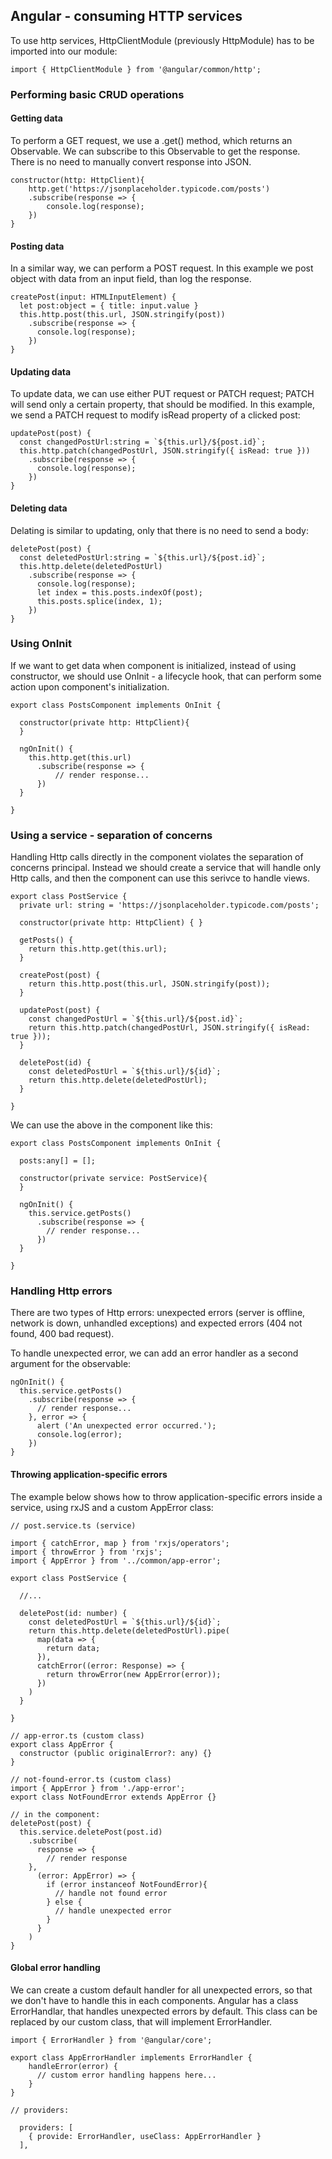 ## Angular - consuming HTTP services

To use http services, HttpClientModule (previously HttpModule) has to be imported into our module:

    import { HttpClientModule } from '@angular/common/http';

### Performing basic CRUD operations

#### Getting data

To perform a GET request, we use a .get() method, which returns an Observable. We can subscribe to this Observable to get the response. There is no need to manually convert response into JSON.

    constructor(http: HttpClient){
        http.get('https://jsonplaceholder.typicode.com/posts')
        .subscribe(response => {
            console.log(response);
        })
    }

#### Posting data

In a similar way, we can perform a POST request. In this example we post object with data from an input field, than log the response.

    createPost(input: HTMLInputElement) {
      let post:object = { title: input.value }
      this.http.post(this.url, JSON.stringify(post))
        .subscribe(response => {
          console.log(response);
        })
    }

#### Updating data

To update data, we can use either PUT request or PATCH request; PATCH will send only a certain property, that should be modified. In this example, we send a PATCH request to modify isRead property of a clicked post:

    updatePost(post) {
      const changedPostUrl:string = `${this.url}/${post.id}`;
      this.http.patch(changedPostUrl, JSON.stringify({ isRead: true }))
        .subscribe(response => {
          console.log(response);
        })
    }

#### Deleting data

Delating is similar to updating, only that there is no need to send a body:

    deletePost(post) {
      const deletedPostUrl:string = `${this.url}/${post.id}`;
      this.http.delete(deletedPostUrl)
        .subscribe(response => {
          console.log(response);
          let index = this.posts.indexOf(post);
          this.posts.splice(index, 1);
        })
    }

### Using OnInit

If we want to get data when component is initialized, instead of using constructor, we should use OnInit - a lifecycle hook, that can perform some action upon component's initialization.

    export class PostsComponent implements OnInit {

      constructor(private http: HttpClient){
      }

      ngOnInit() {
        this.http.get(this.url)
          .subscribe(response => {
              // render response...
          })
      }

    }

### Using a service - separation of concerns

Handling Http calls directly in the component violates the separation of concerns principal. Instead we should create a service that will handle only Http calls, and then the component can use this serivce to handle views.

    export class PostService {
      private url: string = 'https://jsonplaceholder.typicode.com/posts';

      constructor(private http: HttpClient) { }

      getPosts() {
        return this.http.get(this.url);
      }

      createPost(post) {
        return this.http.post(this.url, JSON.stringify(post));
      }

      updatePost(post) {
        const changedPostUrl = `${this.url}/${post.id}`;
        return this.http.patch(changedPostUrl, JSON.stringify({ isRead: true }));
      }

      deletePost(id) {
        const deletedPostUrl = `${this.url}/${id}`;
        return this.http.delete(deletedPostUrl);
      }

    }

We can use the above in the component like this:

    export class PostsComponent implements OnInit {

      posts:any[] = [];

      constructor(private service: PostService){
      }

      ngOnInit() {
        this.service.getPosts()
          .subscribe(response => {
            // render response...
          })
      }

    }

### Handling Http errors

There are two types of Http errors: unexpected errors (server is offline, network is down, unhandled exceptions) and expected errors (404 not found, 400 bad request).

To handle unexpected error, we can add an error handler as a second argument for the observable:

    ngOnInit() {
      this.service.getPosts()
        .subscribe(response => {
          // render response...
        }, error => {
          alert ('An unexpected error occurred.');
          console.log(error);
        })
    }

#### Throwing application-specific errors

The example below shows how to throw application-specific errors inside a service, using rxJS and a custom AppError class:

    // post.service.ts (service)

    import { catchError, map } from 'rxjs/operators';
    import { throwError } from 'rxjs';
    import { AppError } from '../common/app-error';

    export class PostService {

      //...

      deletePost(id: number) {
        const deletedPostUrl = `${this.url}/${id}`;
        return this.http.delete(deletedPostUrl).pipe(
          map(data => {
            return data;
          }),
          catchError((error: Response) => {
            return throwError(new AppError(error));
          })
        )
      }

    }

    // app-error.ts (custom class)
    export class AppError {
      constructor (public originalError?: any) {}
    }

    // not-found-error.ts (custom class)
    import { AppError } from './app-error';
    export class NotFoundError extends AppError {}

    // in the component:
    deletePost(post) {
      this.service.deletePost(post.id)
        .subscribe(
          response => {
            // render response
        }, 
          (error: AppError) => {
            if (error instanceof NotFoundError){
              // handle not found error
            } else {
              // handle unexpected error
            }
          }
        )
    }

#### Global error handling

We can create a custom default handler for all unexpected errors, so that we don't have to handle this in each components. Angular has a class ErrorHandlar, that handles unexpected errors by default. This class can be replaced by our custom class, that will implement ErrorHandler.

    import { ErrorHandler } from '@angular/core';

    export class AppErrorHandler implements ErrorHandler {
        handleError(error) {
          // custom error handling happens here...
        }
    }

    // providers:

      providers: [
        { provide: ErrorHandler, useClass: AppErrorHandler }
      ],